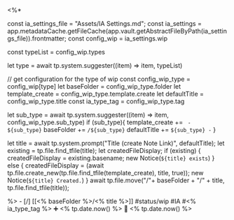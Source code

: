 <%*

const ia_settings_file = "Assets/IA Settings.md";
const ia_settings = app.metadataCache.getFileCache(app.vault.getAbstractFileByPath(ia_settings_file)).frontmatter;
const config_wip = ia_settings.wip

const typeList = config_wip.types

let type = await tp.system.suggester((item) => item, typeList)

// get configuration for the type of wip
const config_wip_type = config_wip[type]
let baseFolder = config_wip_type.folder
let template_create = config_wip_type.template.create
let defaultTitle = config_wip_type.title
const ia_type_tag = config_wip_type.tag

let sub_type = await tp.system.suggester((item) => item, config_wip_type.sub_type)
if (sub_type){
	template_create += ` - ${sub_type}`
	baseFolder += `/${sub_type}`
	defaultTitle += ` ${sub_type} - `
}

let title = await tp.system.prompt("Title (create Note Link)", defaultTitle);
let existing = tp.file.find_tfile(title);
let createdFileDisplay;
if (existing) {
  createdFileDisplay = existing.basename;
  new Notice(`${title} exists`)
} else {
  createdFileDisplay = (await tp.file.create_new(tp.file.find_tfile(template_create), title, true));
  new Notice(`${title} Created.`)
}
await tp.file.move("/"+ baseFolder + "/" + title, tp.file.find_tfile(title));

%>   - [/] [[<% baseFolder %>/<% title %>]]  #status/wip #IA #<% ia_type_tag %>   ➕ <% tp.date.now() %> 🛫 <% tp.date.now() %>